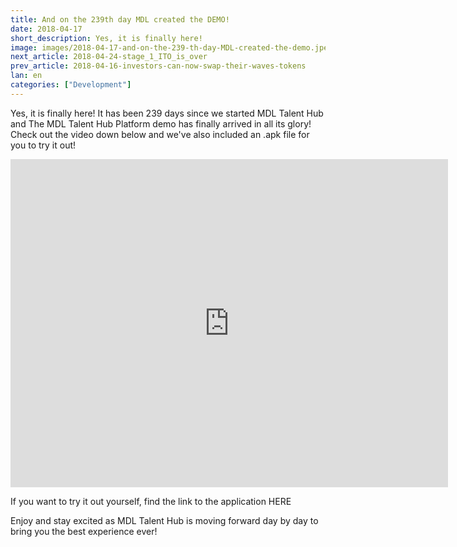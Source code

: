 ```yaml
---
title: And on the 239th day MDL created the DEMO!
date: 2018-04-17
short_description: Yes, it is finally here!
image: images/2018-04-17-and-on-the-239-th-day-MDL-created-the-demo.jpeg
next_article: 2018-04-24-stage_1_ITO_is_over
prev_article: 2018-04-16-investors-can-now-swap-their-waves-tokens
lan: en
categories: ["Development"]
---
```



Yes, it is finally here! It has been 239 days since we started MDL Talent Hub and 
The MDL Talent Hub Platform demo has finally arrived in all its glory! 
Check out the video down below and we've also included an .apk file for you to try it out!

<iframe width="700" height="525" src="https://www.youtube.com/embed/C34pCXBAOA4" frameborder="0" allow="autoplay; encrypted-media" allowfullscreen></iframe>

If you want to try it out yourself, find the link to the application HERE

Enjoy and stay excited as MDL Talent Hub is moving forward day by day to bring you the best experience ever!